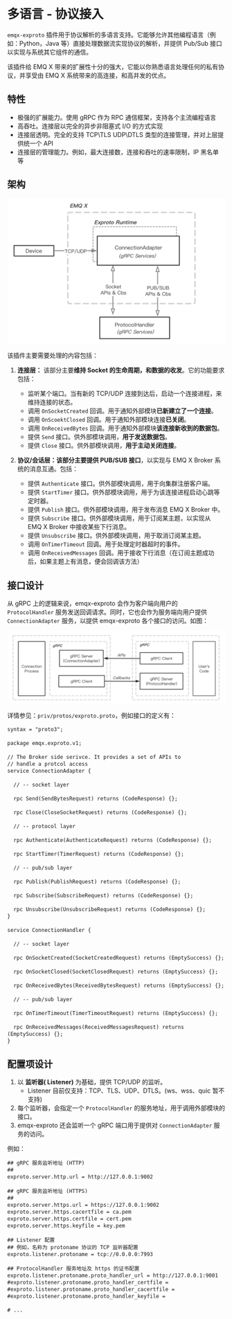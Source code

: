# 多语言 - 协议接入

`emqx-exproto` 插件用于协议解析的多语言支持。它能够允许其他编程语言（例如：Python，Java 等）直接处理数据流实现协议的解析，并提供 Pub/Sub 接口以实现与系统其它组件的通信。

该插件给 EMQ X 带来的扩展性十分的强大，它能以你熟悉语言处理任何的私有协议，并享受由 EMQ X 系统带来的高连接，和高并发的优点。

## 特性

- 极强的扩展能力。使用 gRPC 作为 RPC 通信框架，支持各个主流编程语言
- 高吞吐。连接层以完全的异步非阻塞式 I/O 的方式实现
- 连接层透明。完全的支持 TCP\TLS UDP\DTLS 类型的连接管理，并对上层提供统一个 API
- 连接层的管理能力。例如，最大连接数，连接和吞吐的速率限制，IP 黑名单 等

## 架构

![Extension-Protocol Arch](images/exproto-arch.jpg)

该插件主要需要处理的内容包括：

1.  **连接层：** 该部分主要**维持 Socket 的生命周期，和数据的收发**。它的功能要求包括：
    - 监听某个端口。当有新的 TCP/UDP 连接到达后，启动一个连接进程，来维持连接的状态。
    - 调用 `OnSocketCreated` 回调。用于通知外部模块**已新建立了一个连接**。
    - 调用 `OnScoektClosed` 回调。用于通知外部模块连接**已关闭**。
    - 调用 `OnReceivedBytes` 回调。用于通知外部模块**该连接新收到的数据包**。
    - 提供 `Send` 接口。供外部模块调用，**用于发送数据包**。
    - 提供 `Close` 接口。供外部模块调用，**用于主动关闭连接**。

2. **协议/会话层：**该部分主要**提供 PUB/SUB 接口**，以实现与 EMQ X Broker 系统的消息互通。包括：

    - 提供 `Authenticate` 接口。供外部模块调用，用于向集群注册客户端。
    - 提供 `StartTimer` 接口。供外部模块调用，用于为该连接进程启动心跳等定时器。
    - 提供 `Publish` 接口。供外部模块调用，用于发布消息 EMQ X Broker 中。
    - 提供 `Subscribe` 接口。供外部模块调用，用于订阅某主题，以实现从 EMQ X Broker 中接收某些下行消息。
    - 提供 `Unsubscribe` 接口。供外部模块调用，用于取消订阅某主题。
    - 调用 `OnTimerTimeout` 回调。用于处理定时器超时的事件。
    - 调用 `OnReceivedMessages` 回调。用于接收下行消息（在订阅主题成功后，如果主题上有消息，便会回调该方法）

## 接口设计

从 gRPC 上的逻辑来说，emqx-exproto 会作为客户端向用户的 `ProtocolHandler` 服务发送回调请求。同时，它也会作为服务端向用户提供 `ConnectionAdapter` 服务，以提供 emqx-exproto 各个接口的访问。如图：

![Extension Protocol gRPC Arch](images/exproto-grpc-arch.jpg)


详情参见：`priv/protos/exproto.proto`，例如接口的定义有：

```protobuff
syntax = "proto3";

package emqx.exproto.v1;

// The Broker side serivce. It provides a set of APIs to
// handle a protcol access
service ConnectionAdapter {

  // -- socket layer

  rpc Send(SendBytesRequest) returns (CodeResponse) {};

  rpc Close(CloseSocketRequest) returns (CodeResponse) {};

  // -- protocol layer

  rpc Authenticate(AuthenticateRequest) returns (CodeResponse) {};

  rpc StartTimer(TimerRequest) returns (CodeResponse) {};

  // -- pub/sub layer

  rpc Publish(PublishRequest) returns (CodeResponse) {};

  rpc Subscribe(SubscribeRequest) returns (CodeResponse) {};

  rpc Unsubscribe(UnsubscribeRequest) returns (CodeResponse) {};
}

service ConnectionHandler {

  // -- socket layer

  rpc OnSocketCreated(SocketCreatedRequest) returns (EmptySuccess) {};

  rpc OnSocketClosed(SocketClosedRequest) returns (EmptySuccess) {};

  rpc OnReceivedBytes(ReceivedBytesRequest) returns (EmptySuccess) {};

  // -- pub/sub layer

  rpc OnTimerTimeout(TimerTimeoutRequest) returns (EmptySuccess) {};

  rpc OnReceivedMessages(ReceivedMessagesRequest) returns (EmptySuccess) {};
}
```

## 配置项设计

1. 以 **监听器( Listener)** 为基础，提供 TCP/UDP 的监听。
   - Listener 目前仅支持：TCP、TLS、UDP、DTLS。(ws、wss、quic 暂不支持)
2. 每个监听器，会指定一个 `ProtocolHandler` 的服务地址，用于调用外部模块的接口。
3. emqx-exproto 还会监听一个 gRPC 端口用于提供对 `ConnectionAdapter` 服务的访问。

例如：

``` properties
## gRPC 服务监听地址 (HTTP)
##
exproto.server.http.url = http://127.0.0.1:9002

## gRPC 服务监听地址 (HTTPS)
##
exproto.server.https.url = https://127.0.0.1:9002
exproto.server.https.cacertfile = ca.pem
exproto.server.https.certfile = cert.pem
exproto.server.https.keyfile = key.pem

## Listener 配置
## 例如，名称为 protoname 协议的 TCP 监听器配置
exproto.listener.protoname = tcp://0.0.0.0:7993

## ProtocolHandler 服务地址及 https 的证书配置
exproto.listener.protoname.proto_handler_url = http://127.0.0.1:9001
#exproto.listener.protoname.proto_handler_certfile =
#exproto.listener.protoname.proto_handler_cacertfile =
#exproto.listener.protoname.proto_handler_keyfile =

# ...
```

